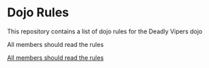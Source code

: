 Dojo Rules
==========

This repository contains a list of dojo rules for the Deadly Vipers dojo

All members should read the rules

[All members should read the rules](https://github.com/deadlyvipers)

